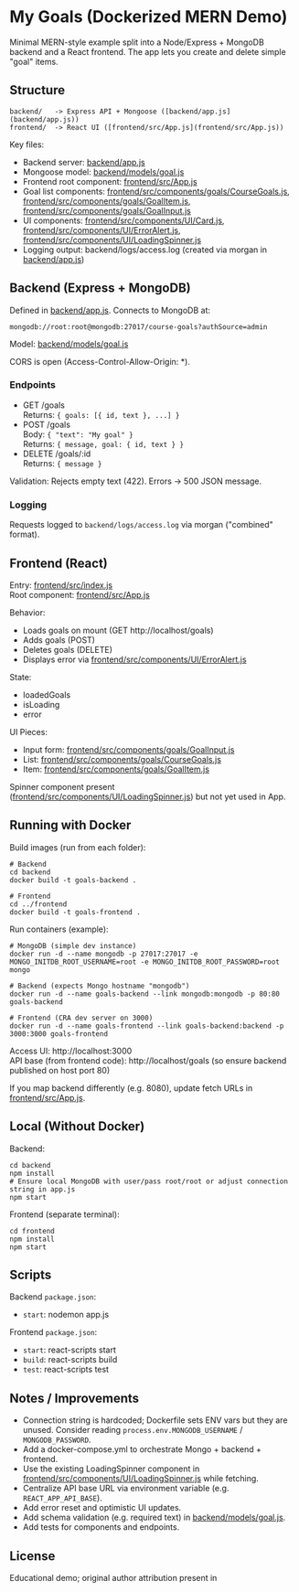 # My Goals (Dockerized MERN Demo)

Minimal MERN-style example split into a Node/Express + MongoDB backend and a React frontend. The app lets you create and delete simple "goal" items.

## Structure

```
backend/   -> Express API + Mongoose ([backend/app.js](backend/app.js))
frontend/  -> React UI ([frontend/src/App.js](frontend/src/App.js))
```

Key files:

- Backend server: [backend/app.js](backend/app.js)
- Mongoose model: [backend/models/goal.js](backend/models/goal.js)
- Frontend root component: [frontend/src/App.js](frontend/src/App.js)
- Goal list components: [frontend/src/components/goals/CourseGoals.js](frontend/src/components/goals/CourseGoals.js), [frontend/src/components/goals/GoalItem.js](frontend/src/components/goals/GoalItem.js), [frontend/src/components/goals/GoalInput.js](frontend/src/components/goals/GoalInput.js)
- UI components: [frontend/src/components/UI/Card.js](frontend/src/components/UI/Card.js), [frontend/src/components/UI/ErrorAlert.js](frontend/src/components/UI/ErrorAlert.js), [frontend/src/components/UI/LoadingSpinner.js](frontend/src/components/UI/LoadingSpinner.js)
- Logging output: backend/logs/access.log (created via morgan in [backend/app.js](backend/app.js))

## Backend (Express + MongoDB)

Defined in [backend/app.js](backend/app.js). Connects to MongoDB at:

```
mongodb://root:root@mongodb:27017/course-goals?authSource=admin
```

Model: [backend/models/goal.js](backend/models/goal.js)

CORS is open (Access-Control-Allow-Origin: \*).

### Endpoints

- GET /goals  
  Returns: `{ goals: [{ id, text }, ...] }`
- POST /goals  
  Body: `{ "text": "My goal" }`  
  Returns: `{ message, goal: { id, text } }`
- DELETE /goals/:id  
  Returns: `{ message }`

Validation: Rejects empty text (422). Errors -> 500 JSON message.

### Logging

Requests logged to `backend/logs/access.log` via morgan ("combined" format).

## Frontend (React)

Entry: [frontend/src/index.js](frontend/src/index.js)  
Root component: [frontend/src/App.js](frontend/src/App.js)

Behavior:

- Loads goals on mount (GET http://localhost/goals)
- Adds goals (POST)
- Deletes goals (DELETE)
- Displays error via [frontend/src/components/UI/ErrorAlert.js](frontend/src/components/UI/ErrorAlert.js)

State:

- loadedGoals
- isLoading
- error

UI Pieces:

- Input form: [frontend/src/components/goals/GoalInput.js](frontend/src/components/goals/GoalInput.js)
- List: [frontend/src/components/goals/CourseGoals.js](frontend/src/components/goals/CourseGoals.js)
- Item: [frontend/src/components/goals/GoalItem.js](frontend/src/components/goals/GoalItem.js)

Spinner component present ([frontend/src/components/UI/LoadingSpinner.js](frontend/src/components/UI/LoadingSpinner.js)) but not yet used in App.

## Running with Docker

Build images (run from each folder):

```
# Backend
cd backend
docker build -t goals-backend .

# Frontend
cd ../frontend
docker build -t goals-frontend .
```

Run containers (example):

```
# MongoDB (simple dev instance)
docker run -d --name mongodb -p 27017:27017 -e MONGO_INITDB_ROOT_USERNAME=root -e MONGO_INITDB_ROOT_PASSWORD=root mongo

# Backend (expects Mongo hostname "mongodb")
docker run -d --name goals-backend --link mongodb:mongodb -p 80:80 goals-backend

# Frontend (CRA dev server on 3000)
docker run -d --name goals-frontend --link goals-backend:backend -p 3000:3000 goals-frontend
```

Access UI: http://localhost:3000  
API base (from frontend code): http://localhost/goals (so ensure backend published on host port 80)

If you map backend differently (e.g. 8080), update fetch URLs in [frontend/src/App.js](frontend/src/App.js).

## Local (Without Docker)

Backend:

```
cd backend
npm install
# Ensure local MongoDB with user/pass root/root or adjust connection string in app.js
npm start
```

Frontend (separate terminal):

```
cd frontend
npm install
npm start
```

## Scripts

Backend `package.json`:

- `start`: nodemon app.js

Frontend `package.json`:

- `start`: react-scripts start
- `build`: react-scripts build
- `test`: react-scripts test

## Notes / Improvements

- Connection string is hardcoded; Dockerfile sets ENV vars but they are unused. Consider reading `process.env.MONGODB_USERNAME` / `MONGODB_PASSWORD`.
- Add a docker-compose.yml to orchestrate Mongo + backend + frontend.
- Use the existing LoadingSpinner component in [frontend/src/components/UI/LoadingSpinner.js](frontend/src/components/UI/LoadingSpinner.js) while fetching.
- Centralize API base URL via environment variable (e.g. `REACT_APP_API_BASE`).
- Add error reset and optimistic UI updates.
- Add schema validation (e.g. required text) in [backend/models/goal.js](backend/models/goal.js).
- Add tests for components and endpoints.

## License

Educational demo; original author attribution present in
